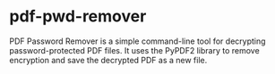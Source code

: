 # pdf-pwd-remover
PDF Password Remover is a simple command-line tool for decrypting password-protected PDF files. It uses the PyPDF2 library to remove encryption and save the decrypted PDF as a new file.
